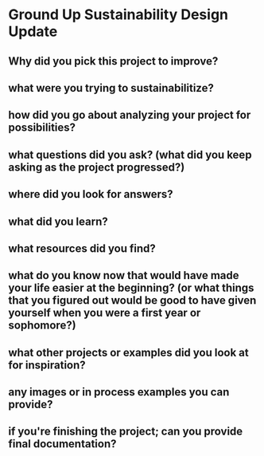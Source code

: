 # Ground Up Sustainability Design Update
## Why did you pick this project to improve?

## what were you trying to sustainabilitize?

## how did you go about analyzing your project for possibilities?

## what questions did you ask? (what did you keep asking as the project progressed?)

## where did you look for answers?

## what did you learn?

## what resources did you find?

## what do you know now that would have made your life easier at the beginning? (or what things that you figured out would be good to have given yourself when you were a first year or sophomore?)

## what other projects or examples did you look at for inspiration?

## any images or in process examples you can provide?

## if you're finishing the project; can you provide final documentation?
